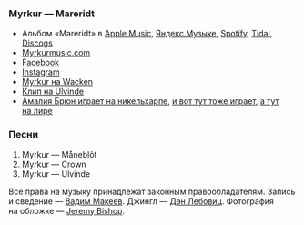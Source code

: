 ### Myrkur — Mareridt

- Альбом «Mareridt» в
  [Apple Music](https://music.apple.com/album/1247992721),
  [Яндекс.Музыке](https://music.yandex.ru/album/N),
  [Spotify](https://open.spotify.com/track/N),
  [Tidal](https://tidal.com/browse/album/N),
  [Discogs](https://www.discogs.com/master/N)
- [Myrkurmusic.com](https://www.myrkurmusic.com/)
- [Facebook](https://www.facebook.com/myrkurmyrkur/)
- [Instagram](https://www.instagram.com/myrkurmyrkur/)
- [Myrkur на Wacken](https://youtu.be/8IF1CJNUxG4)
- [Клип на Ulvinde](https://youtu.be/M9cNZQIzShc)
- [Амалия Брюн играет на никельхарпе](https://youtu.be/siMVLaIu72c),
  [и вот тут тоже играет](https://youtu.be/TF7_6ls2RA0),
  [а тут на лире](https://youtu.be/BqmwWYPaXVE)

### Песни

1. Myrkur — Måneblôt
2. Myrkur — Crown
3. Myrkur — Ulvinde

Все права на музыку принадлежат законным правообладателям.
Запись и сведение — [Вадим Макеев](https://twitter.com/pepelsbey).
Джингл — [Дэн Лебовиц](https://www.youtube.com/channel/UC38A5qHrlc_Zgua7vL4b96w).
Фотография на обложке — [Jeremy Bishop](https://unsplash.com/photos/rqWoB4LFgmc).
